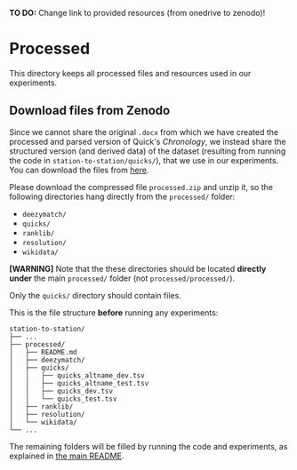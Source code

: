 **TO DO:** Change link to provided resources (from onedrive to zenodo)!

# Processed

This directory keeps all processed files and resources used in our experiments.

## Download files from Zenodo

Since we cannot share the original `.docx` from which we have created the processed and parsed version of Quick's _Chronology_, we instead share the structured version (and derived data) of the dataset (resulting from running the code in `station-to-station/quicks/`), that we use in our experiments. You can download the files from [here](https://thealanturininstitute-my.sharepoint.com/:u:/g/personal/mcollardanuy_turing_ac_uk/EapaANpL-XBKk9CYrXBD7_ABEPypzWAlhGMhiJyBM_p9uA?e=o1ykq9).

Please download the compressed file `processed.zip` and unzip it, so the following directories hang directly from the `processed/` folder:
* `deezymatch/`
* `quicks/`
* `ranklib/`
* `resolution/`
* `wikidata/`

**[WARNING]** Note that the these directories should be located **directly under** the main `processed/` folder (not `processed/processed/`).

Only the `quicks/` directory should contain files.

This is the file structure **before** running any experiments:
```
station-to-station/
├── ...
├── processed/
│   ├── README.md
│   ├── deezymatch/
│   ├── quicks/
│   │   ├── quicks_altname_dev.tsv
│   │   ├── quicks_altname_test.tsv
│   │   ├── quicks_dev.tsv
│   │   └── quicks_test.tsv
│   ├── ranklib/
│   ├── resolution/
│   └── wikidata/
└── ...
```

The remaining folders will be filled by running the code and experiments, as explained in [the main README](https://github.com/Living-with-machines/station-to-station/blob/master/README.md).
